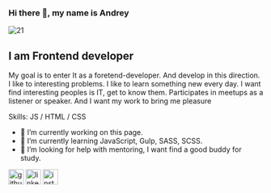 ### Hi there 👋, my name is Andrey
![21](https://user-images.githubusercontent.com/53842066/230478818-a86c4516-8448-4924-82d5-638fd2a6a788.jpg)
## I am Frontend developer
My goal is to enter It as a foretend-developer. And develop in this direction. I like to interesting problems. I like to learn something new every day. I want find interesting peoples is IT, get to know them. Participates in meetups as a listener or speaker. And I want my work to bring me pleasure

Skills: JS / HTML / CSS

- 🔭 I’m currently working on this page.
- 🌱 I’m currently learning JavaScript, Gulp, SASS, SCSS.
- 🤔 I’m looking for help with mentoring, I want find a good buddy for study.

[<img src='https://cdn.jsdelivr.net/npm/simple-icons@3.0.1/icons/github.svg' alt='github' height='30'>](https://github.com/bANSHEE-dev)  [<img src='https://cdn.jsdelivr.net/npm/simple-icons@3.0.1/icons/linkedin.svg' alt='linkedin' height='30'>](https://www.linkedin.com/in/andrey-sankovich-2425a621a/)  [<img src='https://cdn.jsdelivr.net/npm/simple-icons@3.0.1/icons/instagram.svg' alt='instagram' height='30'>](https://www.instagram.com/banshee__dev/)  

